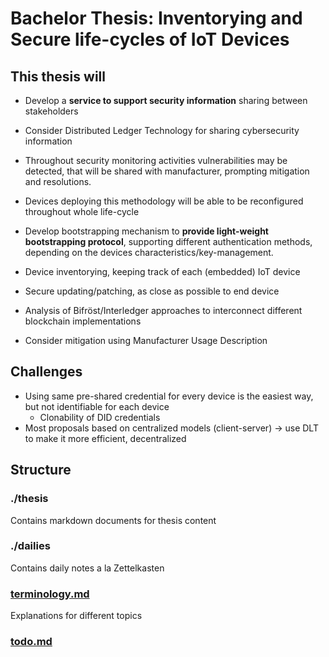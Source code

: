 # Bachelor Thesis: Inventorying and Secure life-cycles of IoT Devices

## This thesis will

- Develop a **service to support security information** sharing between stakeholders

- Consider Distributed Ledger Technology for sharing cybersecurity information

- Throughout security monitoring activities vulnerabilities may be detected, that will be shared
  with manufacturer, prompting mitigation and resolutions.

- Devices deploying this methodology will be able to be reconfigured throughout whole life-cycle

- Develop bootstrapping mechanism to **provide light-weight bootstrapping protocol**, supporting
  different authentication methods, depending on the devices characteristics/key-management.

- Device inventorying, keeping track of each (embedded) IoT device

- Secure updating/patching, as close as possible to end device

- Analysis of Bifröst/Interledger approaches to interconnect different blockchain implementations

- Consider mitigation using Manufacturer Usage Description

## Challenges

- Using same pre-shared credential for every device is the easiest way, but not identifiable for
  each device
  - Clonability of DID credentials
- Most proposals based on centralized models (client-server) -> use DLT to make it more efficient,
  decentralized

## Structure

### ./thesis

Contains markdown documents for thesis content

### ./dailies

Contains daily notes a la Zettelkasten

### [terminology.md](./terminology.md)

Explanations for different topics

### [todo.md](./todo.md)

